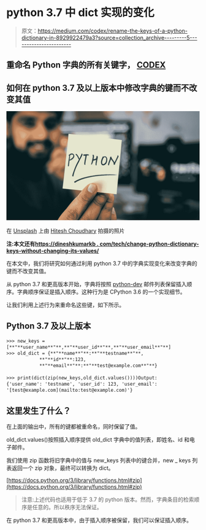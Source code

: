 # python 3.7 中 dict 实现的变化

> 原文：<https://medium.com/codex/rename-the-keys-of-a-python-dictionary-in-8929922479a3?source=collection_archive---------5----------------------->

## 重命名 Python 字典的所有关键字， [CODEX](http://medium.com/codex)

## 如何在 python 3.7 及以上版本中修改字典的键而不改变其值

![](img/b9f9ecdb0e4299483b84cffefa0d3ccf.png)

在 [Unsplash](https://unsplash.com?utm_source=medium&utm_medium=referral) 上由 [Hitesh Choudhary](https://unsplash.com/@hiteshchoudhary?utm_source=medium&utm_medium=referral) 拍摄的照片

**注:本文还有**[**https://dineshkumarkb . com/tech/change-python-dictionary-keys-without-changing-its-values/**](https://dineshkumarkb.com/tech/change-python-dictionary-keys-without-changing-its-values/)

在本文中，我们将研究如何通过利用 python 3.7 中的字典实现变化来改变字典的键而不改变其值。

从 python 3.7 和更高版本开始，字典将按照 [python-dev](https://mail.python.org/pipermail/python-dev/2017-December/151283.html) 邮件列表保留插入顺序。字典顺序保证是插入顺序。这种行为是 CPython 3.6 的一个实现细节。

让我们利用上述行为来重命名这些键，如下所示。

## Python 3.7 及以上版本

```
>>> new_keys = [**"**user_name**"**,**"**user_id**"**,**"**user_email**"**]
>>> old_dict = {**"**name**"**:**"**testname**"**,
            **"**id**"**:123,
            **"**email**"**:**"**test@example.com**"**}

>>> print(dict(zip(new_keys,old_dict.values())))Output:
{'user_name': 'testname', 'user_id': 123, 'user_email': '[test@example.com](mailto:test@example.com)'}
```

## 这里发生了什么？

在上面的输出中，所有的键都被重命名，同时保留了值。

old_dict.values()按照插入顺序提供 old_dict 字典中的值列表，即姓名、id 和电子邮件。

我们使用 zip 函数将旧字典中的值与 new_keys 列表中的键合并，new _ keys 列表返回一个 zip 对象，最终可以转换为 dict。

[https://docs.python.org/3/library/functions.html#zip](https://docs.python.org/3/library/functions.html#zip)

> 注意:上述代码也适用于低于 3.7 的 python 版本。然而，字典条目的检索顺序是任意的。所以秩序无法保证。

在 python 3.7 和更高版本中，由于插入顺序被保留，我们可以保证插入顺序。